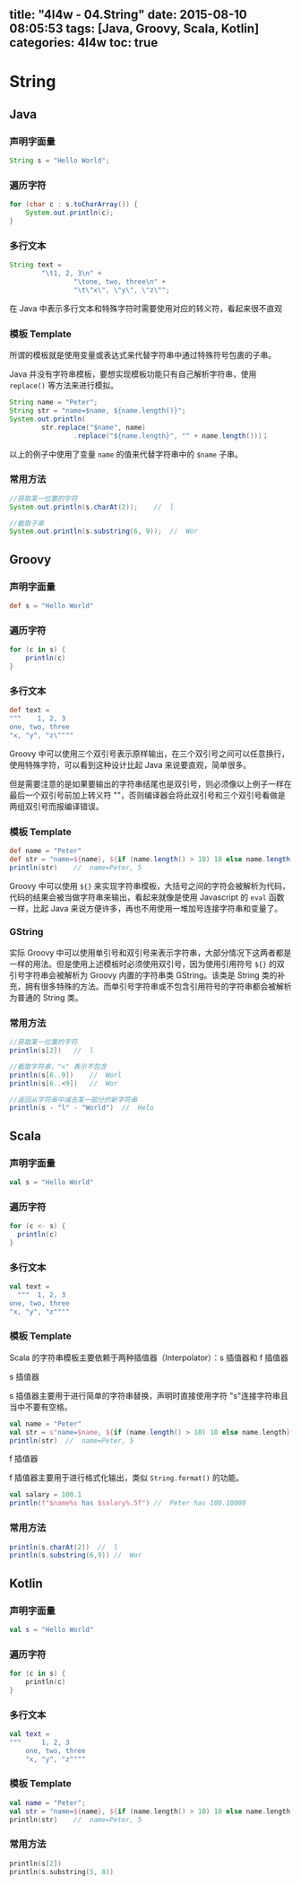 title: "4l4w - 04.String"
date: 2015-08-10 08:05:53
tags: [Java, Groovy, Scala, Kotlin]
categories: 4l4w
toc: true
---

# String

## Java

### 声明字面量

```java
String s = "Hello World";
```

### 遍历字符

```java
for (char c : s.toCharArray()) {
    System.out.println(c);
}
```

### 多行文本

```java
String text =
        "\t1, 2, 3\n" +
                "\tone, two, three\n" +
                "\t\"x\", \"y\", \"z\"";
```

在 Java 中表示多行文本和特殊字符时需要使用对应的转义符，看起来很不直观

### 模板 Template

所谓的模板就是使用变量或表达式来代替字符串中通过特殊符号包裹的子串。

Java 并没有字符串模板，要想实现模板功能只有自己解析字符串，使用 `replace()` 等方法来进行模拟。

```java
String name = "Peter";
String str = "name=$name, ${name.length()}";
System.out.println(
        str.replace("$name", name)
                .replace("${name.length}", "" + name.length()))；
```

以上的例子中使用了变量 `name` 的值来代替字符串中的 `$name` 子串。

### 常用方法

```java
//获取某一位置的字符
System.out.println(s.charAt(2));    //  l

//截取子串
System.out.println(s.substring(6, 9));  //  Wor
```

## Groovy

### 声明字面量

```groovy
def s = "Hello World"
```

### 遍历字符

```groovy
for (c in s) {
    println(c)
}
```

### 多行文本

```groovy
def text =
"""    1, 2, 3
one, two, three
"x, "y", "z\""""
```

Groovy 中可以使用三个双引号表示原样输出，在三个双引号之间可以任意换行，使用特殊字符，可以看到这种设计比起 Java 来说要直观，简单很多。

但是需要注意的是如果要输出的字符串结尾也是双引号，则必须像以上例子一样在最后一个双引号前加上转义符 "\"，否则编译器会将此双引号和三个双引号看做是两组双引号而报编译错误。

### 模板 Template

```groovy
def name = "Peter"
def str = "name=${name}, ${if (name.length() > 10) 10 else name.length()}";
println(str)    //  name=Peter, 5
```

Groovy 中可以使用 `${}` 来实现字符串模板，大括号之间的字符会被解析为代码，代码的结果会被当做字符串来输出，看起来就像是使用 Javascript 的 `eval` 函数一样，比起 Java 来说方便许多，再也不用使用一堆加号连接字符串和变量了。

### GString

实际 Groovy 中可以使用单引号和双引号来表示字符串，大部分情况下这两者都是一样的用法。但是使用上述模板时必须使用双引号，因为使用引用符号 `${}` 的双引号字符串会被解析为 Groovy 内置的字符串类 GString。该类是 String 类的补充，拥有很多特殊的方法。而单引号字符串或不包含引用符号的字符串都会被解析为普通的 String 类。

### 常用方法

```groovy
//获取某一位置的字符
println(s[2])   //  l

//截取字符串，"<" 表示不包含
println(s[6..9])    //  Worl
println(s[6..<9])   //  Wor

//返回从字符串中减去某一部分的新字符串
println(s - "l" - "World")  //  Helo
```

## Scala

### 声明字面量

```scala
val s = "Hello World"
```

### 遍历字符

```scala
for (c <- s) {
  println(c)
}
```

### 多行文本

```scala
val text =
  """  1, 2, 3
one, two, three
"x, "y", "z""""
```

### 模板 Template

Scala 的字符串模板主要依赖于两种插值器（Interpolator）：s 插值器和 f 插值器

s 插值器

s 插值器主要用于进行简单的字符串替换，声明时直接使用字符 "s"连接字符串且当中不要有空格。

```scala
val name = "Peter"
val str = s"name=$name, ${if (name.length() > 10) 10 else name.length}"
println(str)  //  name=Peter, 5
```

f 插值器

f 插值器主要用于进行格式化输出，类似 `String.format()` 的功能。

```scala
val salary = 100.1
println(f"$name%s has $salary%.5f") //  Peter has 100.10000
```

### 常用方法

```scala
println(s.charAt(2))  //  l
println(s.substring(6,9)) //  Wor
```

## Kotlin

### 声明字面量

```kotlin
val s = "Hello World"
```

### 遍历字符

```kotlin
for (c in s) {
    println(c)
}
```

### 多行文本

```kotlin
val text =
"""     1, 2, 3
    one, two, three
    "x, "y", "z""""
```

### 模板 Template

```kotlin
val name = "Peter";
val str = "name=${name}, ${if (name.length() > 10) 10 else name.length()}";
println(str)    //  name=Peter, 5
```

### 常用方法

```kotlin
println(s[2])
println(s.substring(5, 8))
```

